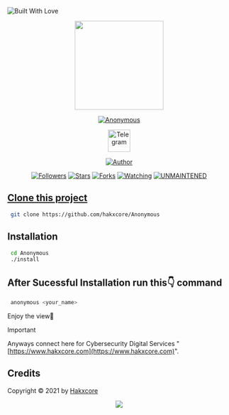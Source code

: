 <p align="left">
  <a><img title="Built With Love" src="https://forthebadge.com/images/badges/built-with-love.svg" ></a>
 </p>
<p align="center">
  <img src="https://raw.githubusercontent.com/hakxcore/Anonymous/main/media/anonymous.png" width="200" height="200"/>
</p>
<p align="center">
<a href="#"><img title="Anonymous" src="https://img.shields.io/badge/-%20ANONYMOUS-green%3FcolorA%3D%2523ff0000%26colorB%3D%2523017e40"></a>
</p>
<p align="center">
  <a href="https://ttttt.me/hakxcore"><img title="Telegram" src="https://simpleicons.org/icons/telegram.svg" width="50" height="50"></a>
</p>
<p align="center">
<a href="https://github.com/hakxcore"><img title="Author" src="https://img.shields.io/badge/Author-mukesh%20kumar-red.svg?style=for-the-badge&logo=github"></a>
</p>
<p align="center">
<a href="https://github.com/hakxcore/followers"><img title="Followers" src="https://img.shields.io/github/followers/hakxcore?color=red&style=flat-square"></a>
<a href="https://github.com/hakxcore/stargazers/"><img title="Stars" src="https://img.shields.io/github/stars/hakxcore/Anonymous?color=red&style=flat-square"></a>
<a href="https://github.com/hakxcore/Anonymous/network/members"><img title="Forks" src="https://img.shields.io/github/forks/hakxcore/Anonymous?color=red&style=flat-square"></a>
<a href="https://github.com/hakxcore/Anonymous/watchers"><img title="Watching" src="https://img.shields.io/github/watchers/hakxcore/Anonymous?label=Watchers&color=red&style=flat-square"></a>
<a href="#"><img title="UNMAINTENED" src="https://img.shields.io/badge/UNMAINTENED-YES-red.svg"</a>
</p>
  
## Clone this project
  
  ```bash
   git clone https://github.com/hakxcore/Anonymous
  ```
  
  ## Installation
  
  ```bash
   cd Anonymous
   ./install
  ```

  ## After Sucessful Installation run this👇 command
   
   ```bash
    anonymous <your_name>
   ```
  
  <p>Enjoy the view🤩</p>

> [!IMPORTANT]  
> Anyways connect here for Cybersecurity Digital Services "[https://www.hakxcore.com](https://www.hakxcore.com)".

  
  ## Credits
Copyright © 2021 by <a href="https://www.hakxcore.com">Hakxcore</a>
  
  
<p align="center">
  <img src="https://profile-counter.glitch.me/Anonymous/count.svg" />
</p>
